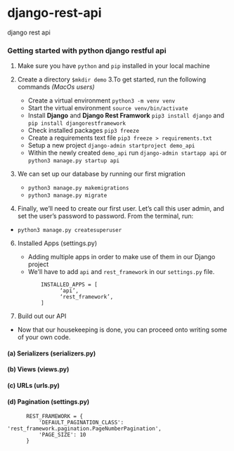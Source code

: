 # django-rest-api
django rest api 

### Getting started with python django restful api
1. Make sure you have `python` and `pip` installed in your local machine
2. Create a directory `$mkdir demo`
3.To get started, run the following commands *(MacOs users)*
    - Create a virtual environment `python3 -m venv venv`
    - Start the virtual environment `source venv/bin/activate`
    - Install **Django** and **Django Rest Framwork** `pip3 install django` and `pip install djangorestframework`
    - Check installed packages `pip3 freeze`
    - Create a requirements text file `pip3 freeze > requirements.txt`
    - Setup a new project `django-admin startproject demo_api`
    - Within the newly created `demo_api` run `django-admin startapp api` or `python3 manage.py startup api`
      
4. We can set up our database by running our first migration
   - `python3 manage.py makemigrations`
   - `python3 manage.py migrate`
   
5. Finally, we’ll need to create our first user. Let’s call this user admin, and set the user’s password to password. From the terminal, run:
  - `python3 manage.py createsuperuser`

6. Installed Apps (settings.py)
   - Adding multiple apps in order to make use of them in our Django project
   - We'll have to add `api` and `rest_framework` in our `settings.py` file.
     ```python:
         INSTALLED_APPS = [
               ‘api’,
               ‘rest_framework’,
         ]
      ```

7. Build out our API
  - Now that our housekeeping is done, you can proceed onto writing some of your own code.

#### (a) Serializers (serializers.py)
#### (b) Views (views.py)
#### (c) URLs (urls.py)
#### (d) Pagination (settings.py)
   ```python:
         REST_FRAMEWORK = {
             'DEFAULT_PAGINATION_CLASS': 'rest_framework.pagination.PageNumberPagination',
             'PAGE_SIZE': 10
         }
   ```
